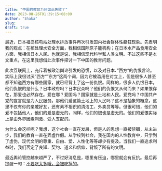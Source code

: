 ```yaml
---
title: "中国的教育为何如此失败？"
date: 2023-08-26T01:39:15+08:00
author: "Shaka"
slug: 
draft: true
---
```


最近，日本福岛核电站处理水排放事件再次引发国内社会群体性癫狂现象。先表明我的观点：在核处理水安全方面，我相信国际原子能机构；在日本水产品食用安全方面，我相信日本人民。也就是说，我相信现代科学和人类文明。不过这些不是本文重点，在这里我想借此次事件探讨一下中国的教育问题。

此次互联网上，充斥着被政治舆论引发的恐慌，以及对日本、”西方“的仇恨言论。实际上我很讨厌”西方“”东方“这两个词，因为它被滥用在对立上，但是很多人甚至都不知道西方有哪些国家，就已经背上了这一份仇恨。同样的，很多人仇恨日本，他们仇恨的是什么？日本政府吗？日本民众吗？他们的仇恨又从何而来？如果恨存在，那爱也必然存在。爱在哪？爱国吗？国家就是土地和人民。爱党吗？中国共产党的宣言就是为人民服务。那他们爱这篇土地上的人民吗？这不是抽象的概念，这里不仅有你的亲戚好友，还有素不相识的清洁工、外卖员等等。但很可惜，他们的爱不包括他人，他们的爱是虚无的，同样，他们的恨也是虚无的。他们的爱恨实际上是由外界因素刺激、受人支配的。

为什么会这样呢？我想，这个社会一直在发展，但是人的思想一直被禁锢，从未进步，我们的教育一直在弄虚作假。从学校到社会，我在国内的人性教育中，只学到了虚伪，现代文明的尊重、自由、爱、人性化等等却少有提及。当我们一直追求利益时，我们否定了良知、契约、道义和信仰，背叛了所有的文明。

最近舆论管控越来越严了，不过好消息是，哪里有压迫，哪里就会有反抗。最后再提醒一句：[不要吃太多哦，会被吃掉的](https://lzxqaq.com/posts/2022-4-2/)。
